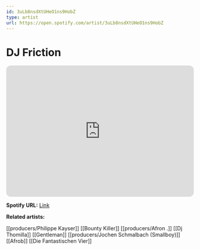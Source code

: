 ```yaml
---
id: 3uLb8nsdXtUHeO1ns9HobZ
type: artist
url: https://open.spotify.com/artist/3uLb8nsdXtUHeO1ns9HobZ
---
```

# DJ Friction

<iframe style="border-radius:12px" src="https://open.spotify.com/embed/artist/3uLb8nsdXtUHeO1ns9HobZ" width="100%" height="352" frameBorder="0" allowfullscreen="" allow="autoplay; clipboard-write; encrypted-media; fullscreen; picture-in-picture" loading="lazy"></iframe>

**Spotify URL:** [Link](https://open.spotify.com/artist/3uLb8nsdXtUHeO1ns9HobZ)

**Related artists:**

[[producers/Philippe Kayser]]
[[Bounty Killer]]
[[producers/Afron .]]
[[Dj Thomilla]]
[[Gentleman]]
[[producers/Jochen Schmalbach (Smallboy)]]
[[Afrob]]
[[Die Fantastischen Vier]]
